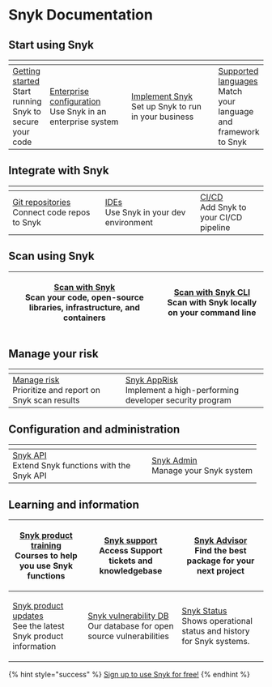 # Snyk Documentation



## Start using Snyk

<table data-header-hidden><thead><tr><th></th><th width="164.33333333333331"></th><th width="188"></th><th></th></tr></thead><tbody><tr><td>​<a href="getting-started/">Getting started</a><br>Start running Snyk to secure your code</td><td><a href="enterprise-configuration/">Enterprise configuration</a><br>Use Snyk in an enterprise system</td><td><a href="implement-snyk/">Implement Snyk</a><br>Set up Snyk to run in your business</td><td><a href="supported-languages-package-managers-and-frameworks/">Supported languages</a><br>Match your language and framework to Snyk</td></tr></tbody></table>

## Integrate with Snyk <a href="#explore-snyk-products" id="explore-snyk-products"></a>

<table data-header-hidden><thead><tr><th width="247"></th><th width="252"></th><th width="177"></th></tr></thead><tbody><tr><td><a href="scm-ide-and-ci-cd-workflow-and-integrations/snyk-scm-integrations/">Git repositories</a><br>Connect code repos to Snyk</td><td><a href="scm-ide-and-ci-cd-workflow-and-integrations/snyk-ide-plugins-and-extensions/">IDEs</a><br>Use Snyk in your dev environment</td><td><a href="scm-ide-and-ci-cd-workflow-and-integrations/snyk-ci-cd-integrations/">CI/CD</a><br>Add Snyk to your CI/CD pipeline</td></tr></tbody></table>

## Scan using Snyk <a href="#explore-snyk-products" id="explore-snyk-products"></a>

| <p><a href="scan-using-snyk/">Scan with Snyk</a><br>Scan your code, open-source libraries, infrastructure, and containers</p> | <p><a href="snyk-cli/getting-started-with-the-snyk-cli.md">Scan with Snyk CLI</a><br>Scan with Snyk locally on your command line</p> |
| ----------------------------------------------------------------------------------------------------------------------------- | ------------------------------------------------------------------------------------------------------------------------------------ |

## Manage your risk

<table data-header-hidden><thead><tr><th width="254"></th><th width="325"></th></tr></thead><tbody><tr><td><a href="manage-risk/">Manage risk</a><br>Prioritize and report on Snyk scan results</td><td><a href="scan-using-snyk/snyk-apprisk/">Snyk AppRisk</a> <br>Implement a high-performing developer security program</td></tr></tbody></table>

## Configuration and administration <a href="#use-other-resources" id="use-other-resources"></a>

<table data-header-hidden><thead><tr><th width="259"></th><th></th></tr></thead><tbody><tr><td><a href="snyk-api/">Snyk API</a><br>Extend Snyk functions with the Snyk API</td><td><a href="snyk-admin/">Snyk Admin</a><br>Manage your Snyk system</td></tr></tbody></table>

## Learning and information

| <p><a href="https://learn.snyk.io/catalog/product-training/?type=product-training">Snyk product training</a><br>Courses to help you use Snyk functions</p> | <p>​<a href="https://support.snyk.io/hc/en-us">Snyk support</a><br>Access Support tickets and knowledgebase</p>       | <p>​<a href="https://snyk.io/advisor/">Snyk Advisor</a><br>Find the best package for your next project</p>         |
| ---------------------------------------------------------------------------------------------------------------------------------------------------------- | --------------------------------------------------------------------------------------------------------------------- | ------------------------------------------------------------------------------------------------------------------ |
| <p>​<a href="https://updates.snyk.io/">Snyk product updates</a><br>See the latest Snyk product information</p>                                             | <p>​<a href="https://security.snyk.io/">Snyk vulnerability DB</a><br>Our database for open source vulnerabilities</p> | <p><a href="https://status.snyk.io/">Snyk Status</a><br>Shows operational status and history for Snyk systems.</p> |

{% hint style="success" %}
[Sign up to use Snyk for free!](https://snyk.io/login?cta=sign-up\&loc=nav\&page=support\_docs\_page)
{% endhint %}
